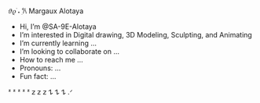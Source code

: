  𝜗𝜚 ࣪˖ ִ𐙚  Margaux Alotaya 

-  Hi, I’m @SA-9E-Alotaya
-  I’m interested in Digital drawing, 3D Modeling, Sculpting, and Animating
-  I’m currently learning ...
-  I’m looking to collaborate on ...
-  How to reach me ...
-  Pronouns: ...
-  Fun fact: ...

ᶻ ᶻ ᶻ ᶻ ᶻ  𝗓 𝗓 𝗓 𐰁 𐰁 𐰁 .ᐟ

<!---
SA-9E-Alotaya/SA-9E-Alotaya is a ✨ special ✨ repository because its `README.md` (this file) appears on your GitHub profile.
You can click the Preview link to take a look at your changes.
--->
